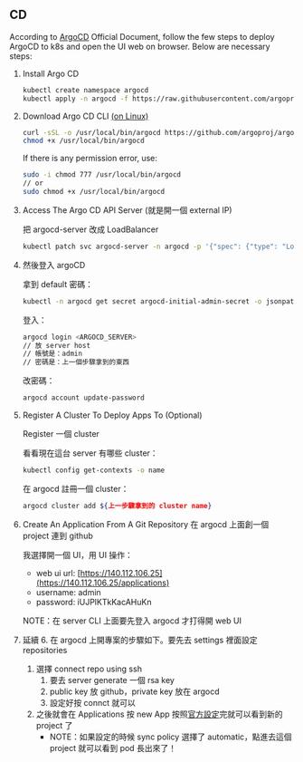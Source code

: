 ## CD

According to [ArgoCD](https://argoproj.github.io/argo-cd/getting_started/) Official Document, follow the few steps to deploy ArgoCD to k8s and open the UI web on browser. Below are necessary steps:

1. Install Argo CD

   ```bash
   kubectl create namespace argocd
   kubectl apply -n argocd -f https://raw.githubusercontent.com/argoproj/argo-cd/stable/manifests/install.yaml
   ```

2. Download Argo CD CLI [(on Linux)](https://argoproj.github.io/argo-cd/cli_installation/)

   ```bash
   curl -sSL -o /usr/local/bin/argocd https://github.com/argoproj/argo-cd/releases/latest/download/argocd-linux-amd64
   chmod +x /usr/local/bin/argocd
   ```

   If there is any permission error, use:

   ```bash
   sudo -i chmod 777 /usr/local/bin/argocd
   // or
   sudo chmod +x /usr/local/bin/argocd
   ```

3. Access The Argo CD API Server (就是開一個 external IP)

   把 argocd-server 改成 LoadBalancer

   ```bash
   kubectl patch svc argocd-server -n argocd -p '{"spec": {"type": "LoadBalancer"}}'
   ```

4. 然後登入 argoCD

   拿到 default 密碼：

   ```bash
   kubectl -n argocd get secret argocd-initial-admin-secret -o jsonpath="{.data.password}" | base64 -d
   ```

   登入：

   ```bash
   argocd login <ARGOCD_SERVER>
   // 放 server host
   // 帳號是：admin
   // 密碼是：上一個步驟拿到的東西
   ```

   改密碼：

   ```bash
   argocd account update-password
   ```

5. Register A Cluster To Deploy Apps To (Optional)

   Register 一個 cluster

   看看現在這台 server 有哪些 cluster：

   ```bash
   kubectl config get-contexts -o name
   ```

   在 argocd 註冊一個 cluster：

   ```bash
   argocd cluster add ${上一步驟拿到的 cluster name}
   ```

6. Create An Application From A Git Repository 在 argocd 上面創一個 project 連到 github

   我選擇開一個 UI，用 UI 操作：

   - web ui url: [https://140.112.106.25](https://140.112.106.25/applications)
   - username: admin
   - password: iUJPlKTkKacAHuKn

   NOTE：在 server CLI 上面要先登入 argocd 才打得開 web UI

7. 延續 6. 在 argocd 上開專案的步驟如下。要先去 settings 裡面設定 repositories

   1. 選擇 connect repo using ssh
      1. 要去 server generate 一個 rsa key
      2. public key 放 github，private key 放在 argocd
      3. 設定好按 connct 就可以
   2. 之後就會在 Applications 按 new App 按照[官方設定](https://argoproj.github.io/argo-cd/getting_started/)完就可以看到新的 project 了
      - NOTE：如果設定的時候 sync policy 選擇了 automatic，點進去這個 project 就可以看到 pod 長出來了！
